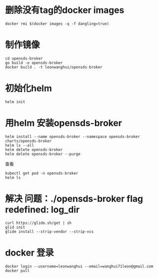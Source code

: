 # 删除没有tag的docker images
	docker rmi $(docker images -q -f dangling=true)

# 制作镜像
	cd opensds-broker
	go build -o opensds-broker
	docker build . -t leonwanghui/opensds-broker

# 初始化helm
	helm init

# 用helm 安装opensds-broker
	helm install --name opensds-broker --namespace opensds-broker charts/opensds-broker
	helm ls --all
	helm delete opensds-broker
	helm delete opensds-broker --purge

查看  

	kubectl get pod -n opensds-broker
	helm ls

# 解决 问题：./opensds-broker flag redefined: log_dir
	curl https://glide.sh/get | sh
	glid init
	glide install --strip-vendor --strip-vcs

# docker 登录
	docker login --username=leonwanghui --email=wanghui71leon@gmail.com
	docker pull
